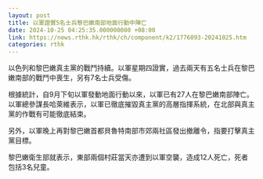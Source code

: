 ```yaml
---
layout: post
title: 以軍證實5名士兵黎巴嫩南部地面行動中陣亡
date: 2024-10-25 04:25:35.000000000 +08:00
link: https://news.rthk.hk/rthk/ch/component/k2/1776093-20241025.htm
categories: rthk
---
```


以色列和黎巴嫩真主黨的戰鬥持續。以軍星期四證實，過去兩天有五名士兵在黎巴嫩南部的戰鬥中喪生，另有7名士兵受傷。

根據統計，自9月下旬以軍發動地面行動以來，以軍已有27人在黎巴嫩南部陣亡。以軍總參謀長哈萊維表示，以軍已徹底摧毀真主黨的高層指揮系統，在北部與真主黨的作戰有可能徹底結束。

另外，以軍晚上再對黎巴嫩首都貝魯特南部市郊兩社區發出撤離令，指要打擊真主黨目標。

黎巴嫩衛生部就表示，東部兩個村莊當天亦遭到以軍空襲，造成12人死亡，死者包括3名兒童。
